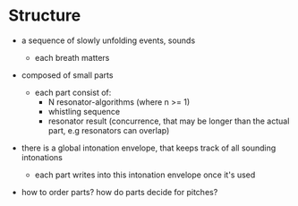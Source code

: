 # Structure

- a sequence of slowly unfolding events, sounds
    - each breath matters

- composed of small parts
    - each part consist of:
        - N resonator-algorithms (where n >= 1)
        - whistling sequence
        - resonator result (concurrence, that may be longer than the actual part, e.g resonators can overlap)

- there is a global intonation envelope, that keeps track of all sounding intonations
    - each part writes into this intonation envelope once it's used

- how to order parts? how do parts decide for pitches?


